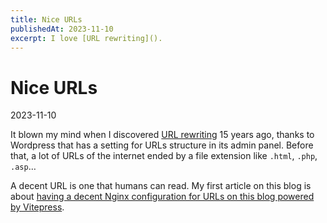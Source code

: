 ```yaml
---
title: Nice URLs
publishedAt: 2023-11-10
excerpt: I love [URL rewriting]().
---
```


# Nice URLs

2023-11-10

It blown my mind when I discovered [URL rewriting](https://en.wikipedia.org/wiki/Rewrite_engine) 15 years ago, thanks to Wordpress that has a setting for URLs structure in its admin panel. Before that, a lot of URLs of the internet ended by a file extension like `.html`, `.php`, `.asp`…

A decent URL is one that humans can read. My first article on this blog is about [having a decent Nginx configuration for URLs on this blog powered by Vitepress](../articles/using-vitepress-cleanurls-on-nginx-environment.md).
